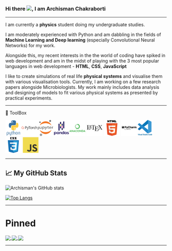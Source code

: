 ### Hi there <img src = "https://github.com/MartinHeinz/MartinHeinz/blob/master/wave.gif?raw=true" width = "30px">, I am Archisman Chakraborti

---

I am currently a **physics** student doing my undergraduate studies. 

I am moderately experienced with Python and  am dabbling in the fields of **Machine Learning and Deep learning** (especially Convolutional Neural Networks) for my work.

Alongside this, my recent interests in the the world of coding have spiked in web development and am in the midst of playing with the 3 most popular languages in web development - **HTML**, **CSS**, **JavaScript**

I like to create simulations of real life **physical systems** and visualise them with various visualisation tools.
Currently, I am working on a few research papers alongside Microbiologists. My work mainly includes data analysis and designing of models to fit various physical systems as presented by practical experiments.

---

🧰 ToolBox

<img src = "https://raw.githubusercontent.com/devicons/devicon/master/icons/python/python-original-wordmark.svg" alt = "PPython" width = "50px" height = "50px"><img src = "https://raw.githubusercontent.com/devicons/devicon/master/icons/pytorch/pytorch-original-wordmark.svg" alt = "Pytorch" width = "50px" height = "50px"><img src = "https://raw.githubusercontent.com/devicons/devicon/master/icons/jupyter/jupyter-original-wordmark.svg" alt = "CSS" width = "50px" height = "50px"><img src = "https://raw.githubusercontent.com/devicons/devicon/master/icons/pandas/pandas-original-wordmark.svg" alt = "Pandas" width = "50px" height = "50px"><img src = "https://raw.githubusercontent.com/devicons/devicon/master/icons/anaconda/anaconda-original-wordmark.svg" alt = "Anaconda" height = "50px" width = "50px">
<img src = "https://raw.githubusercontent.com/devicons/devicon/master/icons/latex/latex-original.svg" alt = "Latex" height = "50px" width = "50px">
<img src = "https://raw.githubusercontent.com/devicons/devicon/master/icons/html5/html5-original-wordmark.svg" alt = "HTML5" width = "50px" height = "50px"> 
<img src = "https://raw.githubusercontent.com/devicons/devicon/master/icons/pycharm/pycharm-original-wordmark.svg" alt = "Pycharm" width = "50px" height = "50px"><img src = "https://raw.githubusercontent.com/devicons/devicon/master/icons/vscode/vscode-original-wordmark.svg" alt = "VSCode" width = "50px" height = "50px"><img src = "https://raw.githubusercontent.com/devicons/devicon/master/icons/css3/css3-original-wordmark.svg" alt = "CSS" height = "50px" width = "50px">
<img src = "https://raw.githubusercontent.com/devicons/devicon/master/icons/javascript/javascript-original.svg" alt = "JavaScript" width = "50px" height = "50px">

---
## &#x1f4c8; My GitHub Stats

![Archisman's GitHub stats](https://github-readme-stats.vercel.app/api?username=ScientificArchisman&count_private=true&show_icons-true&theme=radical)


[![Top Langs](https://github-readme-stats.vercel.app/api/top-langs/?username=ScientificArchisman&theme=radical)](https://github.com/anuraghazra/github-readme-stats)

---
# Pinned
<a href="https://github.com/anuraghazra/github-readme-stats">
  <img align="center" src="https://github-readme-stats.vercel.app/api/pin/?username=ScientificArchisman&repo=Simulations" />
</a>
<a href="https://github.com/anuraghazra/convoychat">
 <img align="center" src="https://github-readme-stats.vercel.app/api/pin/?username=ScientificArchisman&repo=pyundergraduate" />
</a>
<a href="https://github.com/anuraghazra/convoychat">
 <img align="center" src="https://github-readme-stats.vercel.app/api/pin/?username=ScientificArchisman&repo=Research-Work-Undergraduatte-" />
</a>

---
<!--
**ScientificArchisman/ScientificArchisman** is a ✨ _special_ ✨ repository because its `README.md` (this file) appears on your GitHub profile.

Here are some ideas to get you started:

- 🔭 I’m currently working on designing a model for modelling growth of bacteria in different environments.
- 🌱 I’m currently learning HTML, CSS, JavaScript apart from my coursework in Physics.
- 👯 I’m looking to collaborate on computational physics expeiments and DataScience projects
- 🤔 I’m looking for help with Convolutional Neural Networks
- 💬 Ask me about simulating physics in real life
- 📫 How to reach me: Mail me at archismanninja@gmail.com
- 😄 Pronouns: ...
- ⚡ Fun fact: I like to collect knives and lighters.
-->
